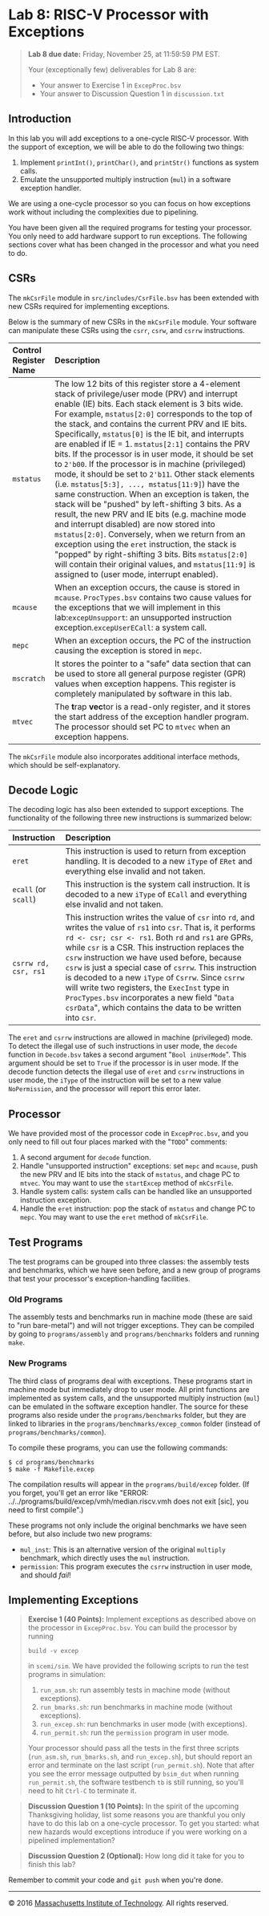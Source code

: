 # Lab 8: RISC-V Processor with Exceptions

> **Lab 8 due date:** Friday, November 25, at 11:59:59 PM EST.
>
> Your (exceptionally few) deliverables for Lab 8 are:
>
> - Your answer to Exercise 1 in `ExcepProc.bsv`
> - Your answer to Discussion Question 1 in `discussion.txt`

## Introduction

In this lab you will add exceptions to a one-cycle RISC-V processor. With the support of exception, we will be able to do the following two things:

1. Implement `printInt()`, `printChar()`, and `printStr()` functions as system calls.
2. Emulate the unsupported multiply instruction (`mul`) in a software exception handler.

We are using a one-cycle processor so you can focus on how exceptions work without including the complexities due to pipelining.

You have been given all the required programs for testing your processor. You only need to add hardware support to run exceptions. The following sections cover what has been changed in the processor and what you need to do.

## CSRs

The `mkCsrFile` module in `src/includes/CsrFile.bsv` has been extended with new CSRs required for implementing exceptions.

Below is the summary of new CSRs in the `mkCsrFile` module. Your software can manipulate these CSRs using the `csrr`, `csrw`, and `csrrw` instructions.

| Control Register Name | Description                                                  |
| :-------------------- | :----------------------------------------------------------- |
| `mstatus`             | The low 12 bits of this register store a 4-element stack of privilege/user mode (PRV) and interrupt enable (IE) bits. Each stack element is 3 bits wide. For example, `mstatus[2:0]` corresponds to the top of the stack, and contains the current PRV and IE bits. Specifically, `mstatus[0]` is the IE bit, and interrupts are enabled if IE = 1. `mstatus[2:1]` contains the PRV bits. If the processor is in user mode, it should be set to `2'b00`. If the processor is in machine (privileged) mode, it should be set to `2'b11`. Other stack elements (i.e. `mstatus[5:3], ..., mstatus[11:9]`) have the same construction. When an exception is taken, the stack will be "pushed" by left-shifting 3 bits. As a result, the new PRV and IE bits (e.g. machine mode and interrupt disabled) are now stored into `mstatus[2:0]`. Conversely, when we return from an exception using the `eret` instruction, the stack is "popped" by right-shifting 3 bits. Bits `mstatus[2:0]` will contain their original values, and `mstatus[11:9]` is assigned to (user mode, interrupt enabled). |
| `mcause`              | When an exception occurs, the cause is stored in `mcause`. `ProcTypes.bsv` contains two cause values for the exceptions that we will implement in this lab:`excepUnsupport`: an unsupported instruction exception.`excepUserECall`: a system call. |
| `mepc`                | When an exception occurs, the PC of the instruction causing the exception is stored in `mepc`. |
| `mscratch`            | It stores the pointer to a "safe" data section that can be used to store all general purpose register (GPR) values when exception happens. This register is completely manipulated by software in this lab. |
| `mtvec`               | The **t**rap **vec**tor is a read-only register, and it stores the start address of the exception handler program. The processor should set PC to `mtvec` when an exception happens. |

The `mkCsrFile` module also incorporates additional interface methods, which should be self-explanatory.

## Decode Logic

The decoding logic has also been extended to support exceptions. The functionality of the following three new instructions is summarized below:

| Instruction          | Description                                                  |
| :------------------- | :----------------------------------------------------------- |
| `eret`               | This instruction is used to return from exception handling. It is decoded to a new `iType` of `ERet` and everything else invalid and not taken. |
| `ecall` (or `scall`) | This instruction is the system call instruction. It is decoded to a new `iType` of `ECall` and everything else invalid and not taken. |
| `csrrw rd, csr, rs1` | This instruction writes the value of `csr` into `rd`, and writes the value of `rs1` into `csr`. That is, it performs `rd <- csr; csr <- rs1`. Both `rd` and `rs1` are GPRs, while `csr` is a CSR. This instruction replaces the `csrw` instruction we have used before, because `csrw` is just a special case of `csrrw`. This instruction is decoded to a new `iType` of `Csrrw`. Since `csrrw` will write two registers, the `ExecInst` type in `ProcTypes.bsv` incorporates a new field "`Data csrData`", which contains the data to be written into `csr`. |

The `eret` and `csrrw` instructions are allowed in machine (privileged) mode. To detect the illegal use of such instructions in user mode, the `decode` function in `Decode.bsv` takes a second argument "`Bool inUserMode`". This argument should be set to `True` if the processor is in user mode. If the decode function detects the illegal use of `eret` and `csrrw` instructions in user mode, the `iType` of the instruction will be set to a new value `NoPermission`, and the processor will report this error later.

## Processor

We have provided most of the processor code in `ExcepProc.bsv`, and you only need to fill out four places marked with the "`TODO`" comments:

1. A second argument for `decode` function.
2. Handle "unsupported instruction" exceptions: set `mepc` and `mcause`, push the new PRV and IE bits into the stack of `mstatus`, and chage PC to `mtvec`. You may want to use the `startExcep` method of `mkCsrFile`.
3. Handle system calls: system calls can be handled like an unsupported instruction exception.
4. Handle the `eret` instruction: pop the stack of `mstatus` and change PC to `mepc`. You may want to use the `eret` method of `mkCsrFile`.

## Test Programs

The test programs can be grouped into three classes: the assembly tests and benchmarks, which we have seen before, and a new group of programs that test your processor's exception-handling facilities.

### Old Programs

The assembly tests and benchmarks run in machine mode (these are said to "run bare-metal") and will not trigger exceptions. They can be compiled by going to `programs/assembly` and `programs/benchmarks` folders and running `make`.

### New Programs

The third class of programs deal with exceptions. These programs start in machine mode but immediately drop to user mode. All print functions are implemented as system calls, and the unsupported multiply instruction (`mul`) can be emulated in the software exception handler. The source for these programs also reside under the `programs/benchmarks` folder, but they are linked to libraries in the `programs/benchmarks/excep_common` folder (instead of `programs/benchmarks/common`).

To compile these programs, you can use the following commands:

```
$ cd programs/benchmarks
$ make -f Makefile.excep
```

The compilation results will appear in the `programs/build/excep` folder. (If you forget, you'll get an error like "ERROR: ../../programs/build/excep/vmh/median.riscv.vmh does not exit [sic], you need to first compile".)

These programs not only include the original benchmarks we have seen before, but also include two new programs:

- `mul_inst`: This is an alternative version of the original `multiply` benchmark, which directly uses the `mul` instruction.
- `permission`: This program executes the `csrrw` instruction in user mode, and should *fail*!

## Implementing Exceptions

> **Exercise 1 (40 Points):** Implement exceptions as described above on the processor in `ExcepProc.bsv`. You can build the processor by running
>
> ```
> build -v excep
> ```
>
> 
>
> in `scemi/sim`. We have provided the following scripts to run the test programs in simulation:
>
> 
>
> 1. `run_asm.sh`: run assembly tests in machine mode (without exceptions).
> 2. `run_bmarks.sh`: run benchmarks in machine mode (without exceptions).
> 3. `run_excep.sh`: run benchmarks in user mode (with exceptions).
> 4. `run_permit.sh`: run the `permission` program in user mode.
>
> Your processor should pass all the tests in the first three scripts (`run_asm.sh`, `run_bmarks.sh`, and `run_excep.sh`), but should report an error and terminate on the last script (`run_permit.sh`). Note that after you see the error message outputted by `bsim_dut` when running `run_permit.sh`, the software testbench `tb` is still running, so you'll need to hit `Ctrl-C` to terminate it.

> **Discussion Question 1 (10 Points):** In the spirit of the upcoming Thanksgiving holiday, list some reasons you are thankful you only have to do this lab on a one-cycle processor. To get you started: what new hazards would exceptions introduce if you were working on a pipelined implementation?

> **Discussion Question 2 (Optional):** How long did it take for you to finish this lab?

Remember to commit your code and `git push` when you're done.

------

© 2016 [Massachusetts Institute of Technology](http://web.mit.edu/). All rights reserved.
